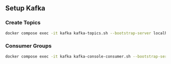 ## Setup Kafka

### Create Topics

```bash
docker compose exec -it kafka kafka-topics.sh --bootstrap-server localhost:9092 --create --topic logistic
```

### Consumer Groups

```bash
docker compose exec -it kafka kafka-console-consumer.sh --bootstrap-server localhost:9092 --group logistic --topic logistic --from-beginning
```

